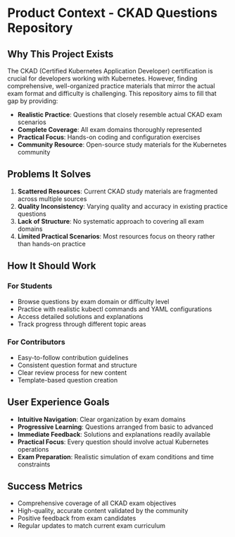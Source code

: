 # Product Context - CKAD Questions Repository

## Why This Project Exists
The CKAD (Certified Kubernetes Application Developer) certification is crucial for developers working with Kubernetes. However, finding comprehensive, well-organized practice materials that mirror the actual exam format and difficulty is challenging. This repository aims to fill that gap by providing:

- **Realistic Practice**: Questions that closely resemble actual CKAD exam scenarios
- **Complete Coverage**: All exam domains thoroughly represented
- **Practical Focus**: Hands-on coding and configuration exercises
- **Community Resource**: Open-source study materials for the Kubernetes community

## Problems It Solves
1. **Scattered Resources**: Current CKAD study materials are fragmented across multiple sources
2. **Quality Inconsistency**: Varying quality and accuracy in existing practice questions
3. **Lack of Structure**: No systematic approach to covering all exam domains
4. **Limited Practical Scenarios**: Most resources focus on theory rather than hands-on practice

## How It Should Work
### For Students
- Browse questions by exam domain or difficulty level
- Practice with realistic kubectl commands and YAML configurations
- Access detailed solutions and explanations
- Track progress through different topic areas

### For Contributors
- Easy-to-follow contribution guidelines
- Consistent question format and structure
- Clear review process for new content
- Template-based question creation

## User Experience Goals
- **Intuitive Navigation**: Clear organization by exam domains
- **Progressive Learning**: Questions arranged from basic to advanced
- **Immediate Feedback**: Solutions and explanations readily available
- **Practical Focus**: Every question should involve actual Kubernetes operations
- **Exam Preparation**: Realistic simulation of exam conditions and time constraints

## Success Metrics
- Comprehensive coverage of all CKAD exam objectives
- High-quality, accurate content validated by the community
- Positive feedback from exam candidates
- Regular updates to match current exam curriculum